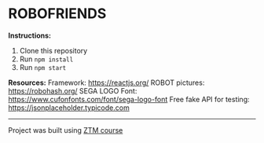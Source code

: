 # ROBOFRIENDS

**Instructions:**
1. Clone this repository
2. Run `npm install`
3. Run `npm start`

**Resources:**
Framework: https://reactjs.org/
ROBOT pictures: https://robohash.org/
SEGA LOGO Font: https://www.cufonfonts.com/font/sega-logo-font
Free fake API for testing: https://jsonplaceholder.typicode.com

------------

Project was built using [ZTM course](https://zerotomastery.io/)